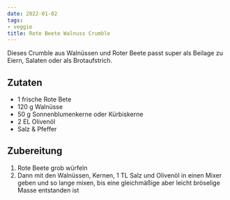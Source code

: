 ```yaml
---
date: 2022-01-02
tags:
- veggie
title: Rote Beete Walnuss Crumble
---
```


Dieses Crumble aus Walnüssen und Roter Beete passt super als Beilage zu Eiern, Salaten oder als Brotaufstrich.

## Zutaten
- 1 frische Rote Bete
- 120 g Walnüsse
- 50 g Sonnenblumenkerne oder Kürbiskerne
- 2 EL Olivenöl
- Salz & Pfeffer

## Zubereitung
1. Rote Beete grob würfeln
2. Dann mit den Walnüssen, Kernen, 1 TL Salz und Olivenöl in einen Mixer geben und so lange mixen, bis eine gleichmäßige aber leicht bröselige Masse entstanden ist
